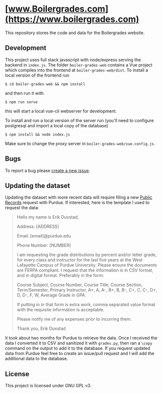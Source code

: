 # [www.Boilergrades.com](https://www.boilergrades.com)
This repository stores the code and data for the Boilergrades website. 
## Development
This project uses full stack javascript with node/express serving the backend in `index.js`. The folder `boiler-grades-web` contains a Vue project which compiles into the frontend at `boiler-grades-web/dist`.
To install a local version of the frontend run
```
$ cd boiler-grades-web && npm install
```
and then run it with 
```
$ npm run serve
```
this will start a local vue-cli webserver for development.


To install and run a local version of the server run (you'll need to configure postgresql and import a local copy of the database)
```
$ npm install && node index.js
```
Make sure to change the proxy server in `boiler-grades-web/vue.config.js`.
## Bugs
To report a bug please [create a new issue](https://github.com/eduxstad/boiler-grades/issues/new).

## Updating the dataset
Updating the dataset with more recent data will require filing a new [Public Records](https://www.purdue.edu/legalcounsel/public/index.html) request with Purdue. If interested, here is the template I used to request the data:


> Hello my name is Erik Duxstad,
> 
> Address: [ADDRESS]
> 
> Email: [email]@purdue.edu
> 
> Phone Number: [NUMBER]
> 
> I am requesting the grade distributions by percent and/or letter grade, for every class and instructor for the last five years at the West Lafayette Campus of Purdue 
> University. Please ensure the documents are FERPA compliant. I request that the information is in CSV format, and in digital format. Preferably in the form:
> 
> Course Subject, Course Number, Course Title, Course Section, Term/Semester, Primary Instructor, A+, A, A-, B+, B, B-, C+, C, C-, D+, D, D-, F, W, Average Grade in GPA.
> 
> If putting in in that form is extra work, comma separated value format with the requisite information is acceptable.
> 
> Please notify me of any expenses prior to incurring them.
> 
> Thank you,
> Erik Duxstad

It took about two months for Purdue to retrieve the data. Once I received the data I converted it to CSV and sanitized it with `grades.py`, then ran a `\copy` command on the output to add it to the database. If you request updated data from Purdue feel free to create an issue/pull request and I will add the additional data to the database. 

## License
This project is licensed under GNU GPL v3.

